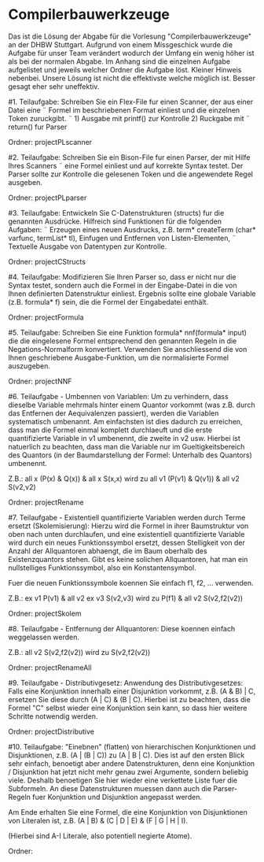 # Compilerbauwerkzeuge

Das ist die Lösung der Abgabe für die Vorlesung "Compilerbauwerkzeuge" an der DHBW Stuttgart. Aufgrund von einem Missgeschick wurde die Aufgabe für unser Team verändert wodurch der Umfang ein wenig höher ist als bei der normalen Abgabe. Im Anhang sind die einzelnen Aufgabe aufgelistet und jeweils welcher Ordner die Aufgabe löst. Kleiner Hinweis nebenbei. Unsere Lösung ist nicht die effektivste welche möglich ist. Besser gesagt eher sehr uneffektiv.

#1. Teilaufgabe:
Schreiben Sie ein Flex-File fur einen Scanner, der aus einer Datei eine ¨
Formel im beschriebenen Format einliest und die einzelnen Token
zuruckgibt. ¨
	1) Ausgabe mit printf() zur Kontrolle
	2) Ruckgabe mit ¨ return() fur Parser
	
Ordner: projectPLscanner

#2. Teilaufgabe:
Schreiben Sie ein Bison-File fur einen Parser, der mit Hilfe Ihres Scanners ¨
eine Formel einliest und auf korrekte Syntax testet.
Der Parser sollte zur Kontrolle die gelesenen Token und die angewendete
Regel ausgeben.

Ordner: projectPLparser

#3. Teilaufgabe:
Entwickeln Sie C-Datenstrukturen (structs) fur die genannten Ausdrücke.
Hilfreich sind Funktionen für die folgenden Aufgaben: ¨
Erzeugen eines neuen Ausdrucks, z.B.
term* createTerm (char* varfunc, termList* tl),
Einfugen und Entfernen von Listen-Elementen, ¨
Textuelle Ausgabe von Datentypen zur Kontrolle.

Ordner: projectCStructs

#4. Teilaufgabe:
Modifizieren Sie Ihren Parser so, dass er nicht nur die Syntax testet,
sondern auch die Formel in der Eingabe-Datei in die von Ihnen definierten
Datenstruktur einliest.
Ergebnis sollte eine globale Variable (z.B. formula* f) sein, die die
Formel der Eingabedatei enthält.

Ordner: projectFormula

#5. Teilaufgabe:
Schreiben Sie eine Funktion
formula* nnf(formula* input)
die die eingelesene Formel entsprechend den genannten Regeln in die
Negations-Normalform konvertiert.
Verwenden Sie anschliessend die von Ihnen geschriebene
Ausgabe-Funktion, um die normalisierte Formel auszugeben.

Ordner: projectNNF

#6. Teilaufgabe - Umbennen von Variablen:
Um zu verhindern, dass dieselbe Variable mehrmals hinter einem Quantor vorkommt 
(was z.B. durch das Entfernen der Aequivalenzen passiert), werden die Variablen 
systematisch umbenannt. Am einfachsten ist dies dadurch zu erreichen, dass man die Formel 
einmal komplett durchlaeuft und die erste quantifizierte Variable in v1 umbenennt, die zweite in 
v2 usw. Hierbei ist natuerlich zu beachten, dass man die Variable nur im Gueltigkeitsbereich des 
Quantors (in der Baumdarstellung der Formel: Unterhalb des Quantors) umbenennt.

Z.B.: all x (P(x) & Q(x)) & all x S(x,x) wird zu
all v1 (P(v1) & Q(v1)) & all v2 S(v2,v2)

Ordner: projectRename

#7. Teilaufgabe - Existentiell quantifizierte Variablen werden durch Terme ersetzt (Skolemisierung):
Hierzu wird die Formel in ihrer Baumstruktur von oben nach unten durchlaufen, und eine existentiell 
quantifizierte Variable wird durch ein neues Funktionssymbol ersetzt, dessen Stelligkeit von der Anzahl 
der Allquantoren abhaengt, die im Baum oberhalb des Existenzquantors stehen. Gibt es keine solichen 
Allquantoren, hat man ein nullstelliges Funktionssymbol, also ein Konstantensymbol.

Fuer die neuen Funktionssymbole koennen Sie einfach f1, f2, ... verwenden.

Z.B.: ex v1 P(v1) & all v2 ex v3 S(v2,v3) wird zu
P(f1) & all v2 S(v2,f2(v2))

Ordner: projectSkolem

#8. Teilaufgabe - Entfernung der Allquantoren:
Diese koennen einfach weggelassen werden.

Z.B.: all v2 S(v2,f2(v2)) wird zu
S(v2,f2(v2))

Ordner: projectRenameAll

#9. Teilaufgabe - Distributivgesetz:
Anwendung des Distributivgesetzes: Falls eine Konjunktion innerhalb einer Disjunktion vorkommt,
z.B. (A & B) | C, ersetzen Sie diese durch (A | C) & (B | C). Hierbei ist zu beachten, dass die Formel 
"C" selbst wieder eine Konjunktion sein kann, so dass hier weitere Schritte notwendig werden.

Ordner: projectDistributive

#10. Teilaufgabe:
"Einebnen" (flatten) von hierarchischen Konjunktionen und Disjunktionen, z.B. (A | (B | C)) zu
(A | B | C). Dies ist auf den ersten Blick sehr einfach, benoetigt aber andere Datenstrukturen, 
denn eine Konjunktion / Disjunktion hat jetzt nicht mehr genau zwei Argumente, sondern beliebig viele. 
Deshalb benoetigen Sie hier wieder eine verkettete Liste fuer die Subformeln. An diese Datenstrukturen 
muessen dann auch die Parser-Regeln fuer Konjunktion und Disjunktion angepasst werden.

Am Ende erhalten Sie eine Formel, die eine Konjunktion von Disjunktionen von Literalen ist, z.B. 
(A | B) & (C | D | E) & (F | G | H | I).

(Hierbei sind A-I Literale, also potentiell negierte Atome).

Ordner: 


